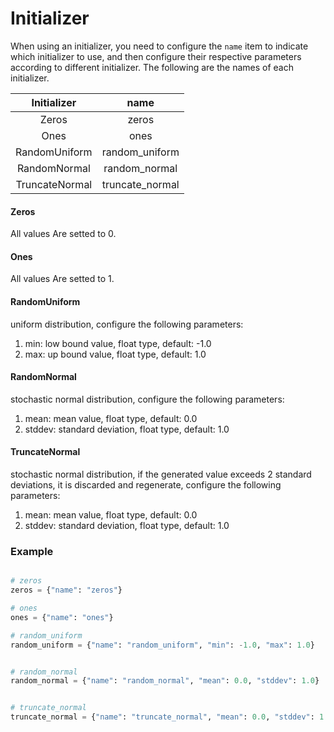 # Initializer

When using an initializer, you need to configure the `name` item to indicate which initializer to use, and then configure their respective parameters according to different initializer. The following are the names of each initializer.

| Initializer    | name            |
|:--------------:|:---------------:|
| Zeros          | zeros           |
| Ones           | ones            |
| RandomUniform  | random_uniform  |
| RandomNormal   | random_normal   |
| TruncateNormal | truncate_normal |

#### Zeros

All values Are setted to 0.

#### Ones

All values Are setted to 1.

#### RandomUniform

uniform distribution, configure the following parameters:
1. min: low bound value, float type, default: -1.0
2. max: up bound value, float type, default: 1.0

#### RandomNormal

stochastic normal distribution, configure the following parameters:
1. mean: mean value, float type, default: 0.0
2. stddev: standard deviation, float type, default: 1.0

#### TruncateNormal

stochastic normal distribution, if the generated value exceeds 2 standard deviations, it is discarded and regenerate, configure the following parameters:
1. mean: mean value, float type, default: 0.0
2. stddev: standard deviation,  float type, default: 1.0

### Example

```python

# zeros
zeros = {"name": "zeros"}

# ones
ones = {"name": "ones"}

# random_uniform
random_uniform = {"name": "random_uniform", "min": -1.0, "max": 1.0}


# random_normal
random_normal = {"name": "random_normal", "mean": 0.0, "stddev": 1.0}


# truncate_normal
truncate_normal = {"name": "truncate_normal", "mean": 0.0, "stddev": 1.0}
```